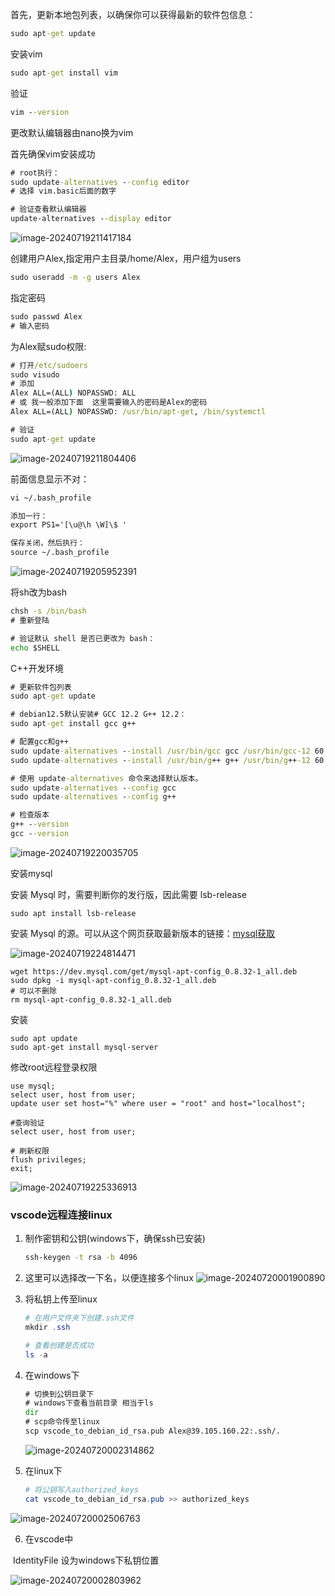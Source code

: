 首先，更新本地包列表，以确保你可以获得最新的软件包信息：

``` cmd
sudo apt-get update
```

安装vim

``` cmd
sudo apt-get install vim
```

验证

``` cmd
vim --version
```

更改默认编辑器由nano换为vim

首先确保vim安装成功

```cmd
# root执行：
sudo update-alternatives --config editor
# 选择 vim.basic后面的数字

# 验证查看默认编辑器
update-alternatives --display editor
```

![image-20240719211417184](https://image1-1324746932.cos.ap-beijing.myqcloud.com/undefinedimage-20240719211417184.png)

创建用户Alex,指定用户主目录/home/Alex，用户组为users

``` cmd
sudo useradd -m -g users Alex
```

指定密码

```cmd
sudo passwd Alex
# 输入密码
```

为Alex赋sudo权限:

```cmd
# 打开/etc/sudoers
sudo visudo
# 添加
Alex ALL=(ALL) NOPASSWD: ALL
# 或 我一般添加下面  这里需要输入的密码是Alex的密码
Alex ALL=(ALL) NOPASSWD: /usr/bin/apt-get, /bin/systemctl

# 验证
sudo apt-get update
```

![image-20240719211804406](https://image1-1324746932.cos.ap-beijing.myqcloud.com/undefinedimage-20240719211804406.png)

前面信息显示不对：

```cmd
vi ~/.bash_profile

添加一行：
export PS1='[\u@\h \W]\$ '

保存关闭，然后执行：
source ~/.bash_profile
```

![image-20240719205952391](https://image1-1324746932.cos.ap-beijing.myqcloud.com/undefinedimage-20240719205952391.png)

将sh改为bash

```cmd
chsh -s /bin/bash
# 重新登陆

# 验证默认 shell 是否已更改为 bash：
echo $SHELL
```

C++开发环境

```cmd
# 更新软件包列表
sudo apt-get update

# debian12.5默认安装# GCC 12.2 G++ 12.2：
sudo apt-get install gcc g++

# 配置gcc和g++
sudo update-alternatives --install /usr/bin/gcc gcc /usr/bin/gcc-12 60
sudo update-alternatives --install /usr/bin/g++ g++ /usr/bin/g++-12 60

# 使用 update-alternatives 命令来选择默认版本。
sudo update-alternatives --config gcc
sudo update-alternatives --config g++

# 检查版本
g++ --version
gcc --version
```

![image-20240719220035705](https://image1-1324746932.cos.ap-beijing.myqcloud.com/undefinedimage-20240719220035705.png)



安装mysql

安装 Mysql 时，需要判断你的发行版，因此需要 lsb-release

```shell
sudo apt install lsb-release
```

安装 Mysql 的源。可以从这个网页获取最新版本的链接：[mysql获取](https://dev.mysql.com/downloads/repo/apt/)

![image-20240719224814471](https://image1-1324746932.cos.ap-beijing.myqcloud.com/undefinedimage-20240719224814471.png)

```shell
wget https://dev.mysql.com/get/mysql-apt-config_0.8.32-1_all.deb
sudo dpkg -i mysql-apt-config_0.8.32-1_all.deb
# 可以不删除
rm mysql-apt-config_0.8.32-1_all.deb
```

安装


```shell
sudo apt update
sudo apt-get install mysql-server
```

修改root远程登录权限

```mysql
use mysql;
select user, host from user;
update user set host="%" where user = "root" and host="localhost";

#查询验证
select user, host from user;

# 刷新权限
flush privileges;
exit;
```

![image-20240719225336913](https://image1-1324746932.cos.ap-beijing.myqcloud.com/undefinedimage-20240719225336913.png)

### vscode远程连接linux

1. 制作密钥和公钥(windows下，确保ssh已安装)
   ``` cmd
   ssh-keygen -t rsa -b 4096
   ```

2. 这里可以选择改一下名，以便连接多个linux
   ![image-20240720001900890](https://image1-1324746932.cos.ap-beijing.myqcloud.com/undefinedimage-20240720001900890.png)

3. 将私钥上传至linux
   ``` powershell
   # 在用户文件夹下创建.ssh文件
   mkdir .ssh
   
   # 查看创建是否成功
   ls -a
   ```

4. 在windows下

   ``` cmd
   # 切换到公钥目录下
   # windows下查看当前目录 相当于ls
   dir
   # scp命令传至linux
   scp vscode_to_debian_id_rsa.pub Alex@39.105.160.22:.ssh/.
   ```

   ![image-20240720002314862](https://image1-1324746932.cos.ap-beijing.myqcloud.com/undefinedimage-20240720002314862.png)

5. 在linux下
   ``` powershell
   # 将公钥写入authorized_keys
   cat vscode_to_debian_id_rsa.pub >> authorized_keys
   ```

![image-20240720002506763](https://image1-1324746932.cos.ap-beijing.myqcloud.com/undefinedimage-20240720002506763.png)

6. 在vscode中

​	IdentityFile 设为windows下私钥位置

![image-20240720002803962](https://image1-1324746932.cos.ap-beijing.myqcloud.com/undefinedimage-20240720002803962.png)
